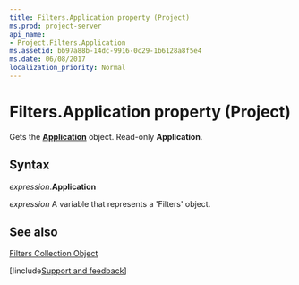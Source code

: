 ```yaml
---
title: Filters.Application property (Project)
ms.prod: project-server
api_name:
- Project.Filters.Application
ms.assetid: bb97a88b-14dc-9916-0c29-1b6128a8f5e4
ms.date: 06/08/2017
localization_priority: Normal
---
```



# Filters.Application property (Project)

Gets the  **[Application](Project.Application.md)** object. Read-only **Application**.


## Syntax

_expression_.**Application**

_expression_ A variable that represents a 'Filters' object.


## See also


[Filters Collection Object](Project.filters.md)

[!include[Support and feedback](~/includes/feedback-boilerplate.md)]
